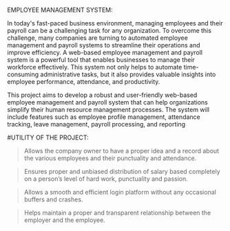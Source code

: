 EMPLOYEE MANAGEMENT SYSTEM:

In today's fast-paced business environment, managing employees and their payroll can be a challenging task for any organization. To overcome this challenge, many companies are turning to automated employee management and payroll systems to streamline their operations and improve efficiency. A web-based employee management and payroll system is a powerful tool that enables businesses to manage their workforce effectively. This system not only helps to automate time-consuming administrative tasks, but it also provides valuable insights into employee performance, attendance, and productivity.

This project aims to develop a robust and user-friendly web-based employee management and payroll system that can help organizations simplify their human resource management processes. The system will include features such as employee profile management, attendance tracking, leave management, payroll processing, and reporting


#UTILITY OF THE PROJECT:

>	Allows the company owner to have a proper idea and a record about the various employees and their punctuality and attendance.

>	Ensures proper and unbiased distribution of salary based completely on a person’s level of hard work, punctuality and passion.

>	Allows a smooth and efficient login platform without any occasional buffers and crashes.

>	 Helps maintain a proper and transparent relationship between the employer and the employee.


